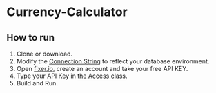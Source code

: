 # Currency-Calculator

## How to run
1. Clone or download.
2. Modify the [Connection String](https://github.com/Litorasul/Currency-Calculator/blob/main/CurrencyCalculator/CurrencyCalculator/CurrencyDbContext.cs) to reflect your database environment.
3. Open [fixer.io](https://fixer.io/), create an account and take your free API KEY.
4. Type your API Key in [the Access class](https://github.com/Litorasul/Currency-Calculator/blob/main/CurrencyCalculator/Engine/Access.cs).
5. Build and Run.

